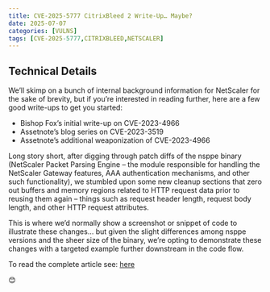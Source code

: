 ```yaml
---
title: CVE-2025-5777 CitrixBleed 2 Write-Up… Maybe?
date: 2025-07-07
categories: [VULNS]
tags: [CVE-2025-5777,CITRIXBLEED,NETSCALER]
---
```


## Technical Details

We’ll skimp on a bunch of internal background information for NetScaler for the sake of brevity, but if you’re interested in reading further, here are a few good write-ups to get you started:

- Bishop Fox’s initial write-up on CVE-2023-4966
- Assetnote’s blog series on CVE-2023-3519
- Assetnote’s additional weaponization of CVE-2023-4966

Long story short, after digging through patch diffs of the nsppe binary (NetScaler Packet Parsing Engine – the module responsible for handling the NetScaler Gateway features, AAA authentication mechanisms, and other such functionality), we stumbled upon some new cleanup sections that zero out buffers and memory regions related to HTTP request data prior to reusing them again – things such as request header length, request body length, and other HTTP request attributes.

This is where we’d normally show a screenshot or snippet of code to illustrate these changes… but given the slight differences among nsppe versions and the sheer size of the binary, we’re opting to demonstrate these changes with a targeted example further downstream in the code flow.

To read the complete article see:
[here](https://horizon3.ai/attack-research/attack-blogs/cve-2025-5777-citrixbleed-2-write-up-maybe/) 

😊